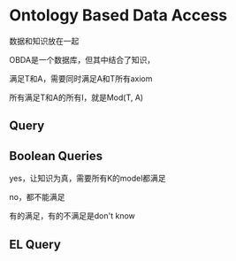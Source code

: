 # Ontology Based Data Access
数据和知识放在一起

OBDA是一个数据库，但其中结合了知识，

满足T和A，需要同时满足A和T所有axiom

所有满足T和A的所有I，就是Mod(T, A)

## Query

## Boolean Queries
yes，让知识为真，需要所有K的model都满足

no，都不能满足

有的满足，有的不满足是don't know

## EL Query

